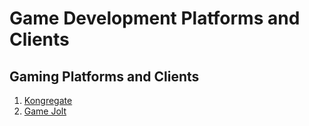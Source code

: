 # Game Development Platforms and Clients

## Gaming Platforms and Clients

1. [Kongregate](development-docs/game-development/game-development-platforms/kongregate-notes.md)
2. [Game Jolt](development-docs/game-development/game-development-platforms/game-jolt-notes.md)
